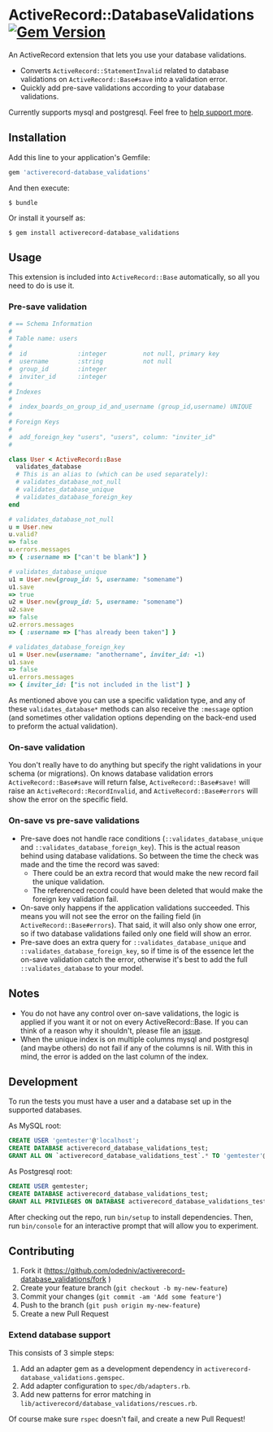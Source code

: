 # ActiveRecord::DatabaseValidations [![Gem Version](https://badge.fury.io/rb/activerecord-database_validations.svg)](http://badge.fury.io/rb/activerecord-database_validations)

An ActiveRecord extension that lets you use your database validations.

* Converts `ActiveRecord::StatementInvalid` related to database validations on
  `ActiveRecord::Base#save` into a validation error.
* Quickly add pre-save validations according to your database validations.

Currently supports mysql and postgresql. Feel free to [help support
more](#extend-database-support).

## Installation

Add this line to your application's Gemfile:

```ruby
gem 'activerecord-database_validations'
```

And then execute:

    $ bundle

Or install it yourself as:

    $ gem install activerecord-database_validations

## Usage

This extension is included into `ActiveRecord::Base` automatically, so all you
need to do is use it.


### Pre-save validation

```ruby
# == Schema Information
#
# Table name: users
#
#  id              :integer          not null, primary key
#  username        :string           not null
#  group_id        :integer
#  inviter_id      :integer
#
# Indexes
#
#  index_boards_on_group_id_and_username (group_id,username) UNIQUE
#
# Foreign Keys
#
#  add_foreign_key "users", "users", column: "inviter_id"
#

class User < ActiveRecord::Base
  validates_database
  # This is an alias to (which can be used separately):
  # validates_database_not_null
  # validates_database_unique
  # validates_database_foreign_key
end

# validates_database_not_null
u = User.new
u.valid?
=> false
u.errors.messages
=> { :username => ["can't be blank"] }

# validates_database_unique
u1 = User.new(group_id: 5, username: "somename")
u1.save
=> true
u2 = User.new(group_id: 5, username: "somename")
u2.save
=> false
u2.errors.messages
=> { :username => ["has already been taken"] }

# validates_database_foreign_key
u1 = User.new(username: "anothername", inviter_id: -1)
u1.save
=> false
u1.errors.messages
=> { inviter_id: ["is not included in the list"] }
```

As mentioned above you can use a specific validation type, and any of these
`validates_database*` methods can also receive the `:message` option (and
sometimes other validation options depending on the back-end used to preform
the actual validation).

### On-save validation

You don't really have to do anything but specify the right validations in your
schema (or migrations). On knows database validation errors
`ActiveRecord::Base#save` will return false, `ActiveRecord::Base#save!` will
raise an `ActiveRecord::RecordInvalid`, and `ActiveRecord::Base#errors` will
show the error on the specific field.

### On-save vs pre-save validations

* Pre-save does not handle race conditions (`::validates_database_unique` and
  `::validates_database_foreign_key`). This is the actual reason behind using
  database validations. So between the time the check was made and the time the
  record was saved:
  * There could be an extra record that would make the new record fail the
    unique validation.
  * The referenced record could have been deleted that would make the foreign
    key validation fail.
* On-save only happens if the application validations succeeded. This means you
  will not see the error on the failing field (in `ActiveRecord::Base#errors`).
  That said, it will also only show one error, so if two database validations
  failed only one field will show an error.
* Pre-save does an extra query for `::validates_database_unique` and
  `::validates_database_foreign_key`, so if time is of the essence let the
  on-save validation catch the error, otherwise it's best to add
  the full `::validates_database` to your model.

## Notes

* You do not have any control over on-save validations, the logic is applied if
  you want it or not on every ActiveRecord::Base. If you can think of a reason
  why it shouldn't, please file an
  [issue](https://github.com/odedniv/activerecord-database_validations/issues).
* When the unique index is on multiple columns mysql and postgresql (and maybe
  others) do not fail if any of the columns is nil. With this in mind, the
  error is added on the last column of the index.

## Development

To run the tests you must have a user and a database set up in the supported databases.

As MySQL root:

```sql
CREATE USER 'gemtester'@'localhost';
CREATE DATABASE activerecord_database_validations_test;
GRANT ALL ON `activerecord_database_validations_test`.* TO 'gemtester'@'localhost';
```

As Postgresql root:

```sql
CREATE USER gemtester;
CREATE DATABASE activerecord_database_validations_test;
GRANT ALL PRIVILEGES ON DATABASE activerecord_database_validations_test TO gemtester;
```

After checking out the repo, run `bin/setup` to install dependencies. Then, run `bin/console` for an interactive prompt that will allow you to experiment.

## Contributing

1. Fork it (https://github.com/odedniv/activerecord-database_validations/fork )
2. Create your feature branch (`git checkout -b my-new-feature`)
3. Commit your changes (`git commit -am 'Add some feature'`)
4. Push to the branch (`git push origin my-new-feature`)
5. Create a new Pull Request

### Extend database support

This consists of 3 simple steps:

1. Add an adapter gem as a development dependency in
   `activerecord-database_validations.gemspec`.
2. Add adapter configuration to `spec/db/adapters.rb`.
3. Add new patterns for error matching in
   `lib/activerecord/database_validations/rescues.rb`.

Of course make sure `rspec` doesn't fail, and create a new Pull Request!
